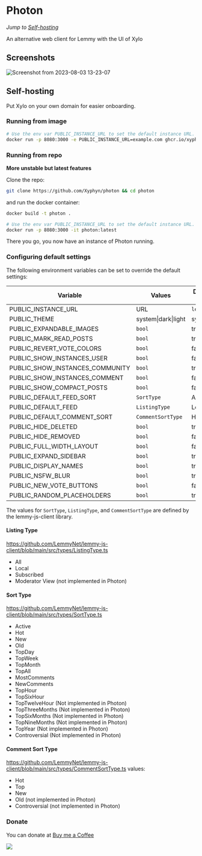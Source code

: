 # Photon

_Jump to [Self-hosting](#self-hosting)_

An alternative web client for Lemmy with the UI of Xylo

## Screenshots

![Screenshot from 2023-08-03 13-23-07](https://github.com/Xyphyn/photon/assets/80978739/16469b73-42f3-4fe3-9e60-5757a750d61e)

## Self-hosting

Put Xylo on your own domain for easier onboarding.

### Running from image

```sh
# Use the env var PUBLIC_INSTANCE_URL to set the default instance URL.
docker run -p 8080:3000 -e PUBLIC_INSTANCE_URL=example.com ghcr.io/xyphyn/photon:latest
```

### Running from repo

**More unstable but latest features**

Clone the repo:

```sh
git clone https://github.com/Xyphyn/photon && cd photon
```

and run the docker container:

```sh
docker build -t photon .

# Use the env var PUBLIC_INSTANCE_URL to set the default instance URL.
docker run -p 8080:3000 -it photon:latest
```

There you go, you now have an instance of Photon running.

### Configuring default settings

The following environment variables can be set to override the default settings:

| Variable                        | Values              | Default Value |
| ------------------------------- | ------------------- | ------------- |
| PUBLIC_INSTANCE_URL             | URL                 | `lemmy.ml`    |
| PUBLIC_THEME                    | system\|dark\|light | system        |
| PUBLIC_EXPANDABLE_IMAGES        | `bool`              | true          |
| PUBLIC_MARK_READ_POSTS          | `bool`              | true          |
| PUBLIC_REVERT_VOTE_COLORS       | `bool`              | false         |
| PUBLIC_SHOW_INSTANCES_USER      | `bool`              | false         |
| PUBLIC_SHOW_INSTANCES_COMMUNITY | `bool`              | true          |
| PUBLIC_SHOW_INSTANCES_COMMENT   | `bool`              | false         |
| PUBLIC_SHOW_COMPACT_POSTS       | `bool`              | false         |
| PUBLIC_DEFAULT_FEED_SORT        | `SortType`          | Active        |
| PUBLIC_DEFAULT_FEED             | `ListingType`       | Local         |
| PUBLIC_DEFAULT_COMMENT_SORT     | `CommentSortType`   | Hot           |
| PUBLIC_HIDE_DELETED             | `bool`              | true          |
| PUBLIC_HIDE_REMOVED             | `bool`              | false         |
| PUBLIC_FULL_WIDTH_LAYOUT        | `bool`              | false         |
| PUBLIC_EXPAND_SIDEBAR           | `bool`              | true          |
| PUBLIC_DISPLAY_NAMES            | `bool`              | true          |
| PUBLIC_NSFW_BLUR                | `bool`              | true          |
| PUBLIC_NEW_VOTE_BUTTONS         | `bool`              | false         |
| PUBLIC_RANDOM_PLACEHOLDERS      | `bool`              | true          |

The values for `SortType`, `ListingType`, and `CommentSortType` are defined by the lemmy-js-client library.

#### Listing Type

https://github.com/LemmyNet/lemmy-js-client/blob/main/src/types/ListingType.ts

- All
- Local
- Subscribed
- Moderator View (not implemented in Photon)

#### Sort Type

https://github.com/LemmyNet/lemmy-js-client/blob/main/src/types/SortType.ts

- Active
- Hot
- New
- Old
- TopDay
- TopWeek
- TopMonth
- TopAll
- MostComments
- NewComments
- TopHour
- TopSixHour
- TopTwelveHour (Not implemented in Photon)
- TopThreeMonths (Not implemented in Photon)
- TopSixMonths (Not implemented in Photon)
- TopNineMonths (Not implemented in Photon)
- TopYear (Not implemented in Photon)
- Controversial (Not implemented in Photon)

#### Comment Sort Type

https://github.com/LemmyNet/lemmy-js-client/blob/main/src/types/CommentSortType.ts
values:

- Hot
- Top
- New
- Old (not implemented in Photon)
- Controversial (not implemented in Photon)

### Donate

You can donate at [Buy me a Coffee](https://buymeacoffee.com/xylight)

<a href="https://www.buymeacoffee.com/xylight"><img src="https://img.buymeacoffee.com/button-api/?text=Buy me a coffee&emoji=&slug=xylight&button_colour=FFDD00&font_colour=000000&font_family=Poppins&outline_colour=000000&coffee_colour=ffffff" /></a>
